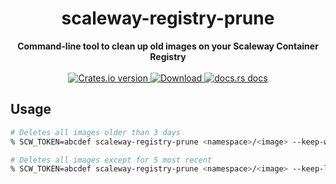 <h1 align="center">scaleway-registry-prune</h1>
<div align="center">
  <strong>
    Command-line tool to clean up old images on your Scaleway Container Registry
  </strong>
</div>

<br />

<div align="center">
  <!-- Crates version -->
  <a href="https://crates.io/crates/scaleway-registry-prune">
    <img src="https://img.shields.io/crates/v/scaleway-registry-prune.svg?style=flat-square" alt="Crates.io version" />
  </a>
  <!-- Downloads -->
  <a href="https://crates.io/crates/scaleway-registry-prune">
    <img src="https://img.shields.io/crates/d/scaleway-registry-prune.svg?style=flat-square" alt="Download" />
  </a>
  <!-- docs.rs docs -->
  <a href="https://docs.rs/scaleway-registry-prune">
    <img src="https://img.shields.io/badge/docs-latest-blue.svg?style=flat-square" alt="docs.rs docs" />
  </a>
</div>

## Usage

```bash
# Deletes all images older than 3 days
% SCW_TOKEN=abcdef scaleway-registry-prune <namespace>/<image> --keep-within '3 days'

# Deletes all images except for 5 most recent
% SCW_TOKEN=abcdef scaleway-registry-prune <namespace>/<image> --keep-last 5
```
